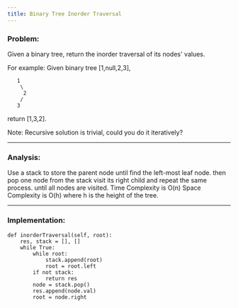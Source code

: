 ```yaml
---
title: Binary Tree Inorder Traversal
---
```


### Problem:
Given a binary tree, return the inorder traversal of its nodes' values.

For example:
Given binary tree [1,null,2,3],
```
   1
    \
     2
    /
   3
```
return [1,3,2].

Note: Recursive solution is trivial, could you do it iteratively?

***

### Analysis:
Use a stack to store the parent node until find the left-most leaf node. then pop one node from the stack visit its right child and repeat the same process. until all nodes are visited. Time Complexity is O(n) Space Complexity is O(h) where h is the height of the tree.

***

### Implementation:
```
def inorderTraversal(self, root):
    res, stack = [], []
    while True:
        while root:
            stack.append(root)
            root = root.left
        if not stack:
            return res
        node = stack.pop()
        res.append(node.val)
        root = node.right
```